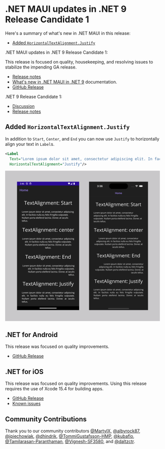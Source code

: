 # .NET MAUI updates in .NET 9 Release Candidate 1

Here's a summary of what's new in .NET MAUI in this release:

* [Added `HorizontalTextAlignment.Justify`](#added-horizontaltextalignmentjustify)

.NET MAUI updates in .NET 9 Release Candidate 1:

This release is focused on quality, housekeeping, and resolving issues to stabilize the impending GA release.

* [Release notes](https://github.com/dotnet/core/blob/main/release-notes/9.0/preview/rc1/dotnetmaui.md)
* [What's new in .NET MAUI in .NET 9](https://learn.microsoft.com/dotnet/maui/whats-new/dotnet-9) documentation.
* [GitHub Release](https://aka.ms/maui9rc1)

.NET 9 Release Candidate 1:

* [Discussion](https://aka.ms/dotnet/9/rc1)
* [Release notes](https://github.com/dotnet/core/blob/main/release-notes/9.0/preview/rc1/README.md)

## Added `HorizontalTextAlignment.Justify`

In addition to `Start`, `Center`, and `End` you can now use `Justify` to horizontally align your text in `Label`s.

```xml
<Label 
  Text="Lorem ipsum dolor sit amet, consectetur adipiscing elit. In facilisis nulla eu felis fringilla vulputate. Nullam porta eleifend lacinia. Donec at iaculis tellus."
  HorizontalTextAlignment="Justify"/>
```

![justify](./media/dotnetmaui-textalign-justify.png)

## .NET for Android

This release was focused on quality improvements.

* [GitHub Release](https://github.com/xamarin/xamarin-android/releases/)

## .NET for iOS

This release was focused on quality improvements. Using this release requires the use of Xcode 15.4 for building apps.

* [GitHub Release](https://github.com/xamarin/xamarin-macios/releases/)
* [Known issues](https://github.com/xamarin/xamarin-macios/wiki/Known-issues-in-.NET9)

## Community Contributions

Thank you to our community contributors [@MartyIX](https://github.com/MartyIX), [@albyrock87](https://github.com/albyrock87), [@jpiechowiak](https://github.com/jpiechowiak), [@dhindrik](https://github.com/dhindrik), [@TommiGustafsson-HMP](https://github.com/TommiGustafsson-HMP), [@kubaflo](https://github.com/kubaflo), [@Tamilarasan-Paranthaman](https://github.com/Tamilarasan-Paranthaman), [@Vignesh-SF3580](https://github.com/Vignesh-SF3580), and [@daltzctr](https://github.com/daltzctr).